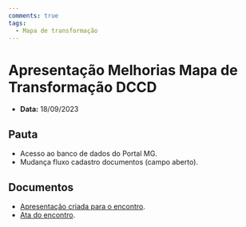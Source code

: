 ```yaml
---
comments: true
tags:
  - Mapa de transformação
---
```


# Apresentação Melhorias Mapa de Transformação DCCD

- **Data:** 18/09/2023

## Pauta
- Acesso ao banco de dados do Portal MG.
- Mudança fluxo cadastro documentos (campo aberto).

## Documentos

- [Apresentação criada para o encontro](https://suges-mg.github.io/reveal.js/presentations/20230918_fluxo_documentos_canais_digitais/index.html).
- [Ata do encontro](../atas/20230918_apresentacao_canais_digitais_mapa_transformacao).
